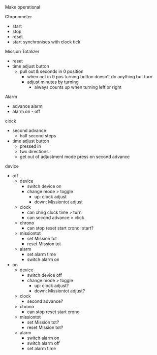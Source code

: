 Make operational

Chronometer
- start
- stop
- reset
- start synchronises with clock tick

Mission Totalizer
- reset
- time adjust button
  - pull out & seconds in 0 position
    - when not in 0 pos turning button doesn't do anything but turn
    - adjust minutes by turning
      - always counts up when turning left or right 

Alarm
- advance alarm
- alarm on - off

clock
- second advance
  - half second steps
- time adjust button
  - pressed in
  - two directions
  - get out of adjustment mode press on second advance

device
- off
  - device
    - switch device on
    - change mode > toggle
      - up: clock adjust
      - down: Missiontot adjust
  - clock
    - can chng clock time > turn
    - can second advance > click
  - chrono
    - can stop reset start crono; start?
  - missiontot
    - set Mission tot
    - reset Mission tot
  - alarm
    - set alarm time
    - switch alarm on
- on
  - device
    - switch device off
    - change mode > toggle
      - up: clock adjust?
      - down: Missiontot adjust?
  - clock
    - second advance?
  - chrono
    - can stop reset start crono
  - missiontot
    - set Mission tot?
    - reset Mission tot?
  - alarm
    - switch alarm on
    - switch alarm off
    - set alarm time
